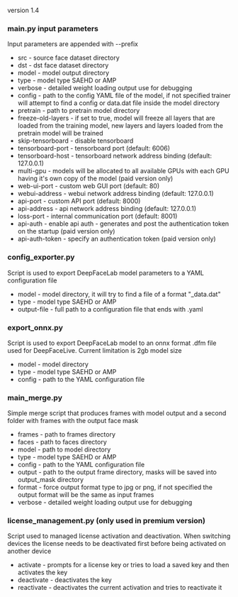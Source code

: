 version 1.4

### main.py input parameters

Input parameters are appended with --prefix
- src - source face dataset directory
- dst - dst face dataset directory
- model - model output directory
- type - model type SAEHD or AMP
- verbose - detailed weight loading output use for debugging
- config - path to the config YAML file of the model, if not specified trainer will attempt to find a config or data.dat file inside the model directory
- pretrain - path to pretrain model directory
- freeze-old-layers - if set to true, model will freeze all layers that are loaded from the training model, new layers and layers loaded from the pretrain model will be trained
- skip-tensorboard - disable tensorboard
- tensorboard-port - tensorboard port (default: 6006)
- tensorboard-host - tensorboard network address binding (default: 127.0.0.1)
- multi-gpu - models will be allocated to all available GPUs with each GPU having it's own copy of the model (paid version only)
- web-ui-port - custom web GUI port (default: 80)
- webui-address -  webui network address binding (default: 127.0.0.1)
- api-port - custom API port (default: 8000)
- api-address - api network address binding (default: 127.0.0.1)
- loss-port - internal communication port (default: 8001)
- api-auth - enable api auth - generates and post the authentication token on the startup (paid version only)
- api-auth-token - specify an authentication token (paid version only)

### config_exporter.py

Script is used to export DeepFaceLab model parameters to a YAML configuration file

- model - model directory, it will try to find a file of a format "_data.dat"
- type - model type SAEHD or AMP
- output-file - full path to a configuration file that ends with .yaml

### export_onnx.py

Script is used to export DeepFaceLab model to an onnx format .dfm file used for DeepFaceLive. Current limitation is 2gb model size

- model - model directory
- type -  model type SAEHD or AMP
- config - path to the YAML configuration file

### main_merge.py

Simple merge script that produces frames with model output and a second folder with frames with the output face mask

- frames - path to frames directory
- faces - path to faces directory
- model - path to model directory
- type - model type SAEHD or AMP
- config - path to the YAML configuration file
- output - path to the output frame directory, masks will be saved into output_mask directory
- format - force output format type to jpg or png, if not specified the output format will be the same as input frames
- verbose - detailed weight loading output use for debugging

### license_management.py (only used in premium version)

Script used to managed license activation and deactivation. When switching devices the license needs to be deactivated first before being activated on another device

- activate - prompts for a license key or tries to load a saved key and then activates the key
- deactivate - deactivates the key
- reactivate - deactivates the current activation and tries to reactivate it



